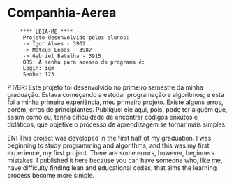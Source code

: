 # Companhia-Aerea
~~~~~~~~~~~~~~~~~~~~~~~~~~~~~~~~~~~~~~~~~~~~~~~~~~~~~~~~~
    **** LEIA-ME ****
     Projeto desenvolvido pelos alunos:
     -> Igor Alves - 3902
     -> Mateus Lopes - 3987
     -> Gabriel Batalha - 3915
     OBS: A senha para acesso do programa é:
     Login: igm
     Senha: 123
~~~~~~~~~~~~~~~~~~~~~~~~~~~~~~~~~~~~~~~~~~~~~~~~~~~~~~~~~
PT/BR:
Este projeto foi desenvolvido no primeiro semestre da minha graduação. Estava começando a estudar programação e algoritmos; e esta foi a minha primeira experiência, meu primeiro projeto. Existe alguns erros, porém, erros de principiantes. Publiquei ele aqui, pois, pode ter alguém que, assim como eu, tenha dificuldade de encontrar códigos enxutos e didáticos, que objetive o processo de aprendizagem se tornar mais simples.

EN:
This project was developed in the first half of my graduation. I was beginning to study programming and algorithms; and this was my first experience, my first project. There are some errors, however, beginners mistakes. I published it here because you can have someone who, like me, have difficulty finding lean and educational codes, that aims the learning process become more simple.
